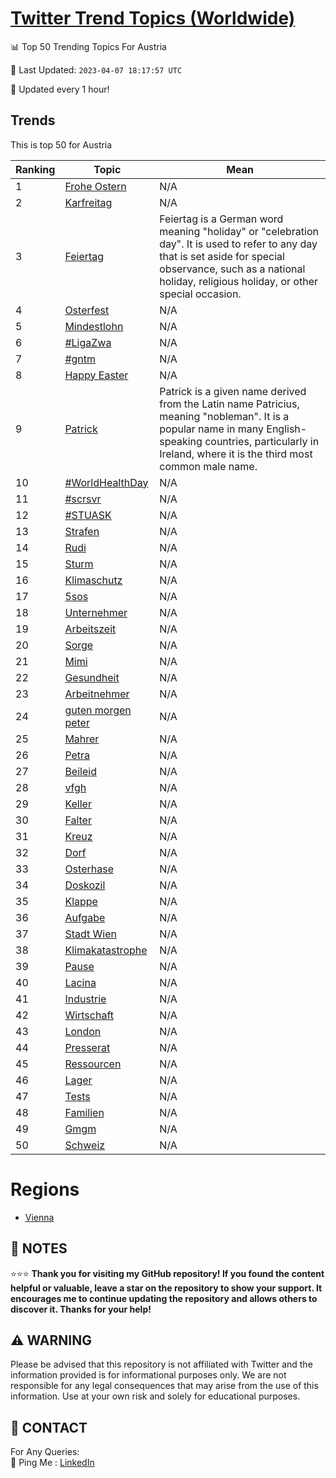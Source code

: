 [Twitter Trend Topics (Worldwide)](https://github.com/ErcinDedeoglu/Twitter-Trend-Topics)
==========


📊 Top 50 Trending Topics For Austria

📆 Last Updated: `2023-04-07 18:17:57 UTC`

🔧 Updated every 1 hour!


## Trends

This is top 50 for Austria

| Ranking | Topic | Mean |
| ------- | ------------ | ------------ |
| 1 | [Frohe Ostern](http://twitter.com/search?q=Frohe+Ostern) | N/A |
| 2 | [Karfreitag](http://twitter.com/search?q=Karfreitag) | N/A |
| 3 | [Feiertag](http://twitter.com/search?q=Feiertag) | Feiertag is a German word meaning "holiday" or "celebration day". It is used to refer to any day that is set aside for special observance, such as a national holiday, religious holiday, or other special occasion. |
| 4 | [Osterfest](http://twitter.com/search?q=Osterfest) | N/A |
| 5 | [Mindestlohn](http://twitter.com/search?q=Mindestlohn) | N/A |
| 6 | [#LigaZwa](http://twitter.com/search?q=%23LigaZwa) | N/A |
| 7 | [#gntm](http://twitter.com/search?q=%23gntm) | N/A |
| 8 | [Happy Easter](http://twitter.com/search?q=Happy+Easter) | N/A |
| 9 | [Patrick](http://twitter.com/search?q=Patrick) | Patrick is a given name derived from the Latin name Patricius, meaning "nobleman". It is a popular name in many English-speaking countries, particularly in Ireland, where it is the third most common male name. |
| 10 | [#WorldHealthDay](http://twitter.com/search?q=%23WorldHealthDay) | N/A |
| 11 | [#scrsvr](http://twitter.com/search?q=%23scrsvr) | N/A |
| 12 | [#STUASK](http://twitter.com/search?q=%23STUASK) | N/A |
| 13 | [Strafen](http://twitter.com/search?q=Strafen) | N/A |
| 14 | [Rudi](http://twitter.com/search?q=Rudi) | N/A |
| 15 | [Sturm](http://twitter.com/search?q=Sturm) | N/A |
| 16 | [Klimaschutz](http://twitter.com/search?q=Klimaschutz) | N/A |
| 17 | [5sos](http://twitter.com/search?q=5sos) | N/A |
| 18 | [Unternehmer](http://twitter.com/search?q=Unternehmer) | N/A |
| 19 | [Arbeitszeit](http://twitter.com/search?q=Arbeitszeit) | N/A |
| 20 | [Sorge](http://twitter.com/search?q=Sorge) | N/A |
| 21 | [Mimi](http://twitter.com/search?q=Mimi) | N/A |
| 22 | [Gesundheit](http://twitter.com/search?q=Gesundheit) | N/A |
| 23 | [Arbeitnehmer](http://twitter.com/search?q=Arbeitnehmer) | N/A |
| 24 | [guten morgen peter](http://twitter.com/search?q=guten+morgen+peter) | N/A |
| 25 | [Mahrer](http://twitter.com/search?q=Mahrer) | N/A |
| 26 | [Petra](http://twitter.com/search?q=Petra) | N/A |
| 27 | [Beileid](http://twitter.com/search?q=Beileid) | N/A |
| 28 | [vfgh](http://twitter.com/search?q=vfgh) | N/A |
| 29 | [Keller](http://twitter.com/search?q=Keller) | N/A |
| 30 | [Falter](http://twitter.com/search?q=Falter) | N/A |
| 31 | [Kreuz](http://twitter.com/search?q=Kreuz) | N/A |
| 32 | [Dorf](http://twitter.com/search?q=Dorf) | N/A |
| 33 | [Osterhase](http://twitter.com/search?q=Osterhase) | N/A |
| 34 | [Doskozil](http://twitter.com/search?q=Doskozil) | N/A |
| 35 | [Klappe](http://twitter.com/search?q=Klappe) | N/A |
| 36 | [Aufgabe](http://twitter.com/search?q=Aufgabe) | N/A |
| 37 | [Stadt Wien](http://twitter.com/search?q=Stadt+Wien) | N/A |
| 38 | [Klimakatastrophe](http://twitter.com/search?q=Klimakatastrophe) | N/A |
| 39 | [Pause](http://twitter.com/search?q=Pause) | N/A |
| 40 | [Lacina](http://twitter.com/search?q=Lacina) | N/A |
| 41 | [Industrie](http://twitter.com/search?q=Industrie) | N/A |
| 42 | [Wirtschaft](http://twitter.com/search?q=Wirtschaft) | N/A |
| 43 | [London](http://twitter.com/search?q=London) | N/A |
| 44 | [Presserat](http://twitter.com/search?q=Presserat) | N/A |
| 45 | [Ressourcen](http://twitter.com/search?q=Ressourcen) | N/A |
| 46 | [Lager](http://twitter.com/search?q=Lager) | N/A |
| 47 | [Tests](http://twitter.com/search?q=Tests) | N/A |
| 48 | [Familien](http://twitter.com/search?q=Familien) | N/A |
| 49 | [Gmgm](http://twitter.com/search?q=Gmgm) | N/A |
| 50 | [Schweiz](http://twitter.com/search?q=Schweiz) | N/A |



# Regions

* [Vienna](</Austria/Vienna.md>)



## 📝 NOTES

⭐⭐⭐ **Thank you for visiting my GitHub repository! If you found the content helpful or valuable, leave a star on the repository to show your support. It encourages me to continue updating the repository and allows others to discover it. Thanks for your help!**


## ⚠️ WARNING

Please be advised that this repository is not affiliated with Twitter and the information provided is for informational purposes only. We are not responsible for any legal consequences that may arise from the use of this information. Use at your own risk and solely for educational purposes.


## 📨 CONTACT

 For Any Queries:  
            🏓 Ping Me : [LinkedIn](https://www.linkedin.com/in/ercindedeoglu/)
